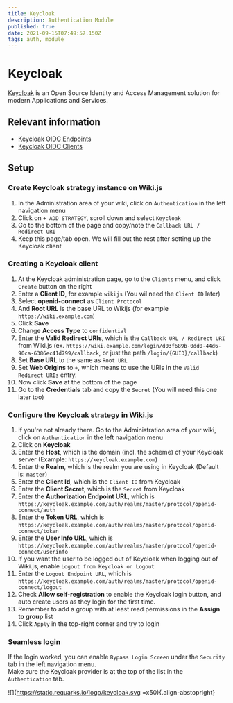 ```yaml
---
title: Keycloak
description: Authentication Module
published: true
date: 2021-09-15T07:49:57.150Z
tags: auth, module
---
```


# Keycloak
[Keycloak](https://keycloak.org) is an Open Source Identity and Access Management solution for modern Applications and Services.

## Relevant information
- [Keycloak OIDC Endpoints](https://www.keycloak.org/docs/latest/server_admin/#keycloak-server-oidc-uri-endpoints)
- [Keycloak OIDC Clients](https://www.keycloak.org/docs/latest/server_admin/#_clients)

## Setup
### Create Keycloak strategy instance on Wiki.js
1. In the Administration area of your wiki, click on `Authentication` in the left navigation menu
2. Click on `+ ADD STRATEGY`, scroll down and select `Keycloak`
3. Go to the bottom of the page and copy/note the `Callback URL / Redirect URI`
4. Keep this page/tab open. We will fill out the rest after setting up the Keycloak client

### Creating a Keycloak client
1. At the Keycloak administration page, go to the `Clients` menu, and click `Create` button on the right
2. Enter a **Client ID**, for example `wikijs` (You wil need the `Client ID` later)
3. Select **openid-connect** as `Client Protocol`
4. And **Root URL** is the base URL to Wikijs (for example `https://wiki.example.com`)
5. Click **Save**
6. Change **Access Type** to `confidential`
7. Enter the **Valid Redirect URIs**, which is the `Callback URL / Redirect URI` from Wiki.js (ex. `https://wiki.example.com/login/d03f689b-0dd0-44d6-90ca-6386ec41d799/callback`, or just the path `/login/{GUID}/callback`)
8. Set **Base URL** to the same as `Root URL`
9. Set **Web Origins** to `+`, which means to use the URIs in the `Valid Redirect URIs` entry.
10. Now click **Save** at the bottom of the page
11. Go to the **Credentials** tab and copy the `Secret` (You will need this one later too)

### Configure the Keycloak strategy in Wiki.js
1. If you're not already there. Go to the Administration area of your wiki, click on `Authentication` in the left navigation menu
2. Click on **Keycloak**
3. Enter the **Host**, which is the domain (incl. the scheme) of your Keycloak server (Example: `https://keycloak.example.com`)
4. Enter the **Realm**, which is the realm you are using in Keycloak (Default is: `master`)
5. Enter the **Client Id**, which is the `Client ID` from Keycloak
6. Enter the **Client Secret**, which is the `Secret` from Keycloak
7. Enter the **Authorization Endpoint URL**, which is `https://keycloak.example.com/auth/realms/master/protocol/openid-connect/auth`
8. Enter the **Token URL**, which is `https://keycloak.example.com/auth/realms/master/protocol/openid-connect/token`
9. Enter the **User Info URL**, which is `https://keycloak.example.com/auth/realms/master/protocol/openid-connect/userinfo`
10. If you want the user to be logged out of Keycloak when logging out of Wiki.js, enable `Logout from Keycloak on Logout`
11. Enter the `Logout Endpoint URL`, which is `https://keycloak.example.com/auth/realms/master/protocol/openid-connect/logout`
12. Check **Allow self-registration** to enable the Keycloak login button, and auto create users as they login for the first time.
13. Remember to add a group with at least read permissions in the **Assign to group** list
14. Click `Apply` in the top-right corner and try to login

### Seamless login
If the login worked, you can enable `Bypass Login Screen` under the `Security` tab in the left navigation menu.  
Make sure the Keycloak provider is at the top of the list in the `Authentication` tab.

![](https://static.requarks.io/logo/keycloak.svg =x50){.align-abstopright}